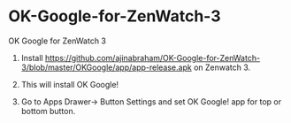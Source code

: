 # OK-Google-for-ZenWatch-3
OK Google for ZenWatch 3


1. Install https://github.com/ajinabraham/OK-Google-for-ZenWatch-3/blob/master/OKGoogle/app/app-release.apk on Zenwatch 3. 

2. This will install OK Google!

3. Go to Apps Drawer-> Button Settings and set OK Google! app for top or bottom button.
